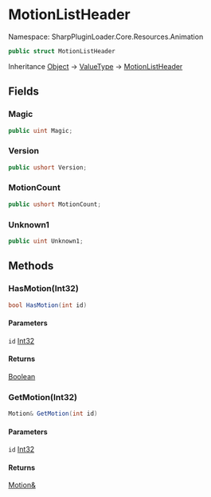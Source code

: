 # MotionListHeader

Namespace: SharpPluginLoader.Core.Resources.Animation

```csharp
public struct MotionListHeader
```

Inheritance [Object](https://docs.microsoft.com/en-us/dotnet/api/System.Object) → [ValueType](https://docs.microsoft.com/en-us/dotnet/api/System.ValueType) → [MotionListHeader](./SharpPluginLoader.Core.Resources.Animation.MotionListHeader.md)

## Fields

### **Magic**

```csharp
public uint Magic;
```

### **Version**

```csharp
public ushort Version;
```

### **MotionCount**

```csharp
public ushort MotionCount;
```

### **Unknown1**

```csharp
public uint Unknown1;
```

## Methods

### **HasMotion(Int32)**

```csharp
bool HasMotion(int id)
```

#### Parameters

`id` [Int32](https://docs.microsoft.com/en-us/dotnet/api/System.Int32)<br>

#### Returns

[Boolean](https://docs.microsoft.com/en-us/dotnet/api/System.Boolean)<br>

### **GetMotion(Int32)**

```csharp
Motion& GetMotion(int id)
```

#### Parameters

`id` [Int32](https://docs.microsoft.com/en-us/dotnet/api/System.Int32)<br>

#### Returns

[Motion&](./SharpPluginLoader.Core.Resources.Animation.Motion.md)<br>
